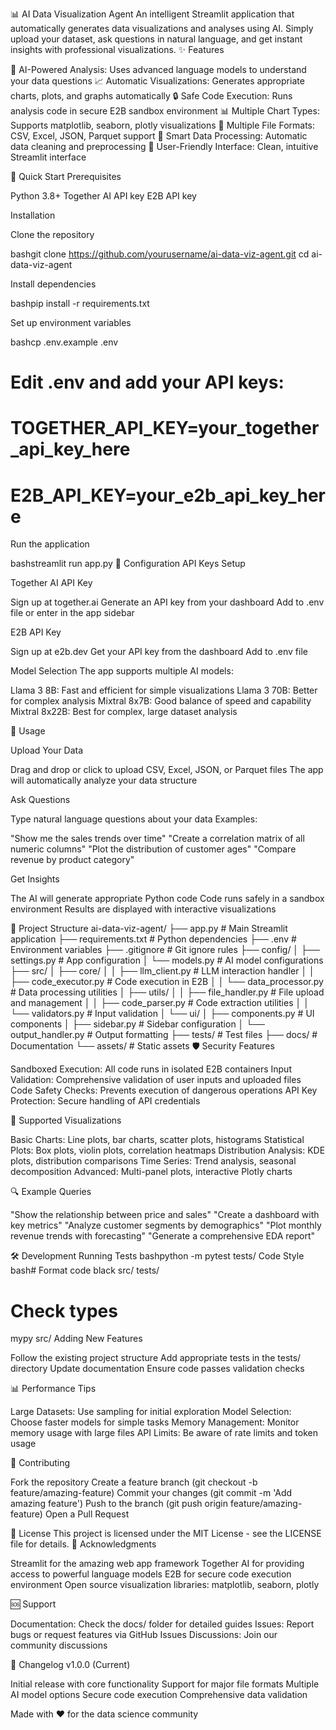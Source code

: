 📊 AI Data Visualization Agent
An intelligent Streamlit application that automatically generates data visualizations and analyses using AI. Simply upload your dataset, ask questions in natural language, and get instant insights with professional visualizations.
✨ Features

🤖 AI-Powered Analysis: Uses advanced language models to understand your data questions
📈 Automatic Visualizations: Generates appropriate charts, plots, and graphs automatically
🔒 Safe Code Execution: Runs analysis code in secure E2B sandbox environment
📊 Multiple Chart Types: Supports matplotlib, seaborn, plotly visualizations
📁 Multiple File Formats: CSV, Excel, JSON, Parquet support
🎯 Smart Data Processing: Automatic data cleaning and preprocessing
📱 User-Friendly Interface: Clean, intuitive Streamlit interface

🚀 Quick Start
Prerequisites

Python 3.8+
Together AI API key
E2B API key

Installation

Clone the repository

bashgit clone https://github.com/yourusername/ai-data-viz-agent.git
cd ai-data-viz-agent

Install dependencies

bashpip install -r requirements.txt

Set up environment variables

bashcp .env.example .env
# Edit .env and add your API keys:
# TOGETHER_API_KEY=your_together_api_key_here
# E2B_API_KEY=your_e2b_api_key_here

Run the application

bashstreamlit run app.py
🔧 Configuration
API Keys Setup

Together AI API Key

Sign up at together.ai
Generate an API key from your dashboard
Add to .env file or enter in the app sidebar


E2B API Key

Sign up at e2b.dev
Get your API key from the dashboard
Add to .env file



Model Selection
The app supports multiple AI models:

Llama 3 8B: Fast and efficient for simple visualizations
Llama 3 70B: Better for complex analysis
Mixtral 8x7B: Good balance of speed and capability
Mixtral 8x22B: Best for complex, large dataset analysis

📖 Usage

Upload Your Data

Drag and drop or click to upload CSV, Excel, JSON, or Parquet files
The app will automatically analyze your data structure


Ask Questions

Type natural language questions about your data
Examples:

"Show me the sales trends over time"
"Create a correlation matrix of all numeric columns"
"Plot the distribution of customer ages"
"Compare revenue by product category"




Get Insights

The AI will generate appropriate Python code
Code runs safely in a sandbox environment
Results are displayed with interactive visualizations



📁 Project Structure
ai-data-viz-agent/
├── app.py                     # Main Streamlit application
├── requirements.txt           # Python dependencies
├── .env                      # Environment variables
├── .gitignore               # Git ignore rules
├── config/
│   ├── settings.py          # App configuration
│   └── models.py            # AI model configurations
├── src/
│   ├── core/
│   │   ├── llm_client.py    # LLM interaction handler
│   │   ├── code_executor.py # Code execution in E2B
│   │   └── data_processor.py # Data processing utilities
│   ├── utils/
│   │   ├── file_handler.py  # File upload and management
│   │   ├── code_parser.py   # Code extraction utilities
│   │   └── validators.py    # Input validation
│   └── ui/
│       ├── components.py    # UI components
│       ├── sidebar.py       # Sidebar configuration
│       └── output_handler.py # Output formatting
├── tests/                   # Test files
├── docs/                    # Documentation
└── assets/                  # Static assets
🛡️ Security Features

Sandboxed Execution: All code runs in isolated E2B containers
Input Validation: Comprehensive validation of user inputs and uploaded files
Code Safety Checks: Prevents execution of dangerous operations
API Key Protection: Secure handling of API credentials

🎨 Supported Visualizations

Basic Charts: Line plots, bar charts, scatter plots, histograms
Statistical Plots: Box plots, violin plots, correlation heatmaps
Distribution Analysis: KDE plots, distribution comparisons
Time Series: Trend analysis, seasonal decomposition
Advanced: Multi-panel plots, interactive Plotly charts

🔍 Example Queries

"Show the relationship between price and sales"
"Create a dashboard with key metrics"
"Analyze customer segments by demographics"
"Plot monthly revenue trends with forecasting"
"Generate a comprehensive EDA report"

🛠️ Development
Running Tests
bashpython -m pytest tests/
Code Style
bash# Format code
black src/ tests/

# Check types
mypy src/
Adding New Features

Follow the existing project structure
Add appropriate tests in the tests/ directory
Update documentation
Ensure code passes validation checks

📊 Performance Tips

Large Datasets: Use sampling for initial exploration
Model Selection: Choose faster models for simple tasks
Memory Management: Monitor memory usage with large files
API Limits: Be aware of rate limits and token usage

🤝 Contributing

Fork the repository
Create a feature branch (git checkout -b feature/amazing-feature)
Commit your changes (git commit -m 'Add amazing feature')
Push to the branch (git push origin feature/amazing-feature)
Open a Pull Request

📄 License
This project is licensed under the MIT License - see the LICENSE file for details.
🙏 Acknowledgments

Streamlit for the amazing web app framework
Together AI for providing access to powerful language models
E2B for secure code execution environment
Open source visualization libraries: matplotlib, seaborn, plotly

🆘 Support

Documentation: Check the docs/ folder for detailed guides
Issues: Report bugs or request features via GitHub Issues
Discussions: Join our community discussions

🔄 Changelog
v1.0.0 (Current)

Initial release with core functionality
Support for major file formats
Multiple AI model options
Secure code execution
Comprehensive data validation


Made with ❤️ for the data science community